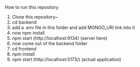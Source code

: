 How to run this repository

1. Clone this repository~
2. cd backend
3. add a .env file in this folder and add MONGO_URI link into it
4. now npm install
5. npm start (http://localhost:9134) (server here)
6. now come out of the backend folder
7. cd frontend
8. npm install
9. npm start (http://localhost:5173/)  (actual application)

